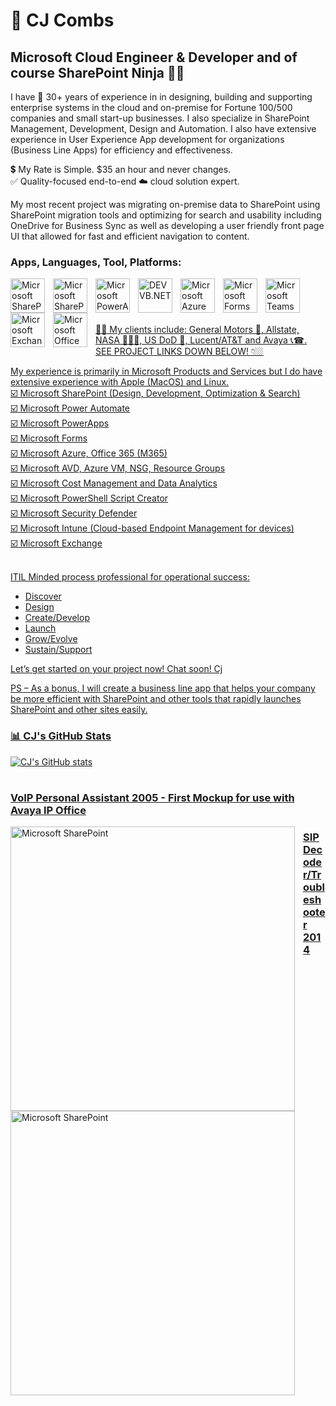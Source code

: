 # 👋 CJ Combs

## Microsoft Cloud Engineer & Developer and of course SharePoint Ninja 🐱‍👤

I have 🎯 30+ years of experience in in designing, building and supporting enterprise systems in the cloud and on-premise for Fortune 100/500 companies and small start-up businesses. I also specialize in SharePoint Management, Development, Design and Automation. I also have extensive experience in User Experience App development for organizations (Business Line Apps) for efficiency and effectiveness.

💲 My Rate is Simple. $35 an hour and never changes.<br>
✅ Quality-focused end-to-end ☁️ cloud solution expert.<br>

My most recent project was migrating on-premise data to SharePoint using SharePoint migration tools and optimizing for search and usability including OneDrive for Business Sync as well as developing a user friendly front page UI that allowed for fast and efficient navigation to content.<br />

### Apps, Languages, Tool, Platforms:

<a href="https://www.linkedin.com/in/cjcombs/" target="_blank"><img align="left" alt="Microsoft SharePoint" width="55px" src="https://publichtmlimg.blob.core.windows.net/$web/MS_DARK_SharePointLOGO.png" style="padding-right:10px;" />
<a href="https://www.linkedin.com/in/cjcombs/" target="_blank"><img align="left" alt="Microsoft SharePoint" width="55px" src="https://publichtmlimg.blob.core.windows.net/$web/MS_DARK_PowerAutomate.png" style="padding-right:10px;" />
<a href="https://www.linkedin.com/in/cjcombs/" target="_blank"><img align="left" alt="Microsoft PowerApps" width="55px" src="https://publichtmlimg.blob.core.windows.net/$web/MS_DARK_PowerApps.png" style="padding-right:10px;" />
<a href="https://www.linkedin.com/in/cjcombs/" target="_blank"><img align="left" alt="DEV VB.NET" width="55px" src="https://publichtmlimg.blob.core.windows.net/$web/MS_DARK_VBNET.png" style="padding-right:10px;" />
<a href="https://www.linkedin.com/in/cjcombs/" target="_blank"><img align="left" alt="Microsoft Azure" width="55px" src="https://publichtmlimg.blob.core.windows.net/$web/MS_DARK_Azure.png" style="padding-right:10px;" />
<a href="https://www.linkedin.com/in/cjcombs/" target="_blank"><img align="left" alt="Microsoft Forms" width="55px" src="https://publichtmlimg.blob.core.windows.net/$web/MS_DARK_Forms.png" style="padding-right:10px;" />
<a href="https://www.linkedin.com/in/cjcombs/" target="_blank"><img align="left" alt="Microsoft Teams" width="55px" src="https://publichtmlimg.blob.core.windows.net/$web/MS_DARK_Teams.png" style="padding-right:10px;" />
<a href="https://www.linkedin.com/in/cjcombs/" target="_blank"><img align="left" alt="Microsoft Exchange" width="55px" src="https://publichtmlimg.blob.core.windows.net/$web/MS_DARK_Exchange.png" style="padding-right:10px;" />
<a href="https://www.linkedin.com/in/cjcombs/" target="_blank"><img align="left" alt="Microsoft Office 365" width="55px" style="padding-right:10px;" src="https://publichtmlimg.blob.core.windows.net/$web/MS_DARK_Office365.png" />
<br />
<br />

#


👐🏻 My clients include: General Motors 🚗, Allstate, NASA 👩🏻‍🚀, US DoD 🚁, Lucent/AT&T and Avaya 📞☎.
SEE PROJECT LINKS DOWN BELOW! 👇🏼

My experience is primarily in Microsoft Products and Services but I do have extensive experience with Apple (MacOS) and Linux.<br>
☑️ Microsoft SharePoint (Design, Development, Optimization & Search)<br>
☑️ Microsoft Power Automate<br>
☑️ Microsoft PowerApps<br>
☑️ Microsoft Forms<br>
☑️ Microsoft Azure, Office 365 (M365)<br>
☑️ Microsoft AVD, Azure VM, NSG, Resource Groups<br>
☑️ Microsoft Cost Management and Data Analytics<br>
☑️ Microsoft PowerShell Script Creator<br>
☑️ Microsoft Security Defender<br>
☑️ Microsoft Intune (Cloud-based Endpoint Management for devices)<br>
☑️ Microsoft Exchange<br><br>

ITIL Minded process professional for operational success:
- Discover
- Design
- Create/Develop
- Launch
- Grow/Evolve
- Sustain/Support

Let’s get started on your project now! Chat soon!
Cj

PS – As a bonus, I will create a business line app that helps your company be more efficient with SharePoint and other tools that rapidly launches SharePoint and other sites easily.

### 📊 CJ's GitHub Stats

![CJ's GitHub stats](https://github-readme-stats.vercel.app/api?username=cjcombsMedia&show_icons=true&theme=gruvbox)

<!-- ![GitHub Streak](https://streak-stats.demolab.com?user=ForrestKnight&theme=gruvbox&border_radius=4.5) -->

# 

### VoIP Personal Assistant 2005 - First Mockup for use with Avaya IP Office
<a href="https://github.com/cjcombsMedia/VoIP-Personal-Assistant-2005/tree/main"><img align="left" alt="Microsoft SharePoint" width="455px" src="https://publichtmlimg.blob.core.windows.net/$web/CTICallControl2005.jpg" style="padding-right:10px;" />

### SIP Decoder/Troubleshooter 2014
<a href="https://github.com/cjcombsMedia/Basic-SIP-Troubleshooter-2014"><img align="left" alt="Microsoft SharePoint" width="455px" src="https://publichtmlimg.blob.core.windows.net/$web/SIPTroubleshooter2014.jpg" style="padding-right:10px;" />

#

<!--
**cjcombsMedia/cjcombsMedia** is a ✨ _special_ ✨ repository because its `README.md` (this file) appears on your GitHub profile.

Here are some ideas to get you started:

- 🔭 I’m currently working on ...
- 🌱 I’m currently learning ...
- 👯 I’m looking to collaborate on ...
- 🤔 I’m looking for help with ...
- 💬 Ask me about ...
- 📫 How to reach me: ...
- 😄 Pronouns: ...
- ⚡ Fun fact: ...
-->
